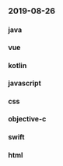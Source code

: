 ### 2019-08-26

#### java

#### vue

#### kotlin

#### javascript

#### css

#### objective-c

#### swift

#### html
